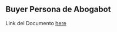 ## Buyer Persona de Abogabot 

Link del Documento  [here](https://drive.google.com/file/d/1v68yJ2rkISJH3Bd2C6VtUf-IXMEZKAWe/view?usp=sharing)